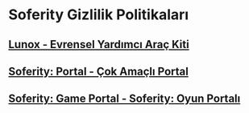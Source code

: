# Soferity Gizlilik Politikaları

## [Lunox - Evrensel Yardımcı Araç Kiti](https://www.microsoft.com/store/apps/9PC06S6LW868)
## [Soferity: Portal - Çok Amaçlı Portal](https://www.microsoft.com/store/apps/9N35DFJVL0WB)
## [Soferity: Game Portal - Soferity: Oyun Portalı](https://www.microsoft.com/store/apps/9P1JZMGT34M2)